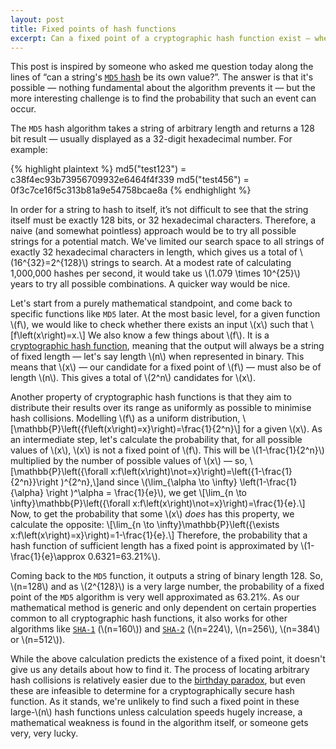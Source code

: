 ```yaml
---
layout: post
title: Fixed points of hash functions
excerpt: Can a fixed point of a cryptographic hash function exist — where a string hashes to itself?
---
```


This post is inspired by someone who asked me question today along the lines of “can a string's [`MD5` hash](http://en.wikipedia.org/wiki/MD5) be its own value?”. The answer is that it's possible — nothing fundamental about the algorithm prevents it — but the more interesting challenge is to find the probability that such an event can occur.

The `MD5` hash algorithm takes a string of arbitrary length and returns a 128 bit result — usually displayed as a 32-digit hexadecimal number. For example:

{% highlight plaintext %}
md5("test123") = c38f4ec93b73956709932e6464f4f339
md5("test456") = 0f3c7ce16f5c313b81a9e54758bcae8a
{% endhighlight %}

In order for a string to hash to itself, it’s not difficult to see that the string itself must be exactly 128 bits, or 32 hexadecimal characters. Therefore, a naive (and somewhat pointless) approach would be to try all possible strings for a potential match. We've limited our search space to all strings of exactly 32 hexadecimal characters in length, which gives us a total of \\(16^{32}=2^{128}\\) strings to search. At a modest rate of calculating 1,000,000 hashes per second, it would take us \\(1.079 \times 10^{25}\\) years to try all possible combinations. A quicker way would be nice.

Let's start from a purely mathematical standpoint, and come back to specific functions like `MD5` later. At the most basic level, for a given function \\(f\\), we would like to check whether there exists an input \\(x\\) such that \\[f\left(x\right)=x.\\] We also know a few things about \\(f\\). It is a [cryptographic hash function](http://en.wikipedia.org/wiki/Cryptographic_hash_function), meaning that the output will always be a string of fixed length — let's say length \\(n\\) when represented in binary. This means that \\(x\\) — our candidate for a fixed point of \\(f\\) — must also be of length \\(n\\). This gives a total of \\(2^n\\) candidates for \\(x\\).

Another property of cryptographic hash functions is that they aim to distribute their results over its range as uniformly as possible to minimise hash collisions. Modelling \\(f\\) as a uniform distribution, \\[\mathbb{P}\left({f\left(x\right)=x}\right)=\frac{1}{2^n}\\] for a given \\(x\\). As an intermediate step, let's calculate the probability that, for all possible values of \\(x\\), \\(x\\) is not a fixed point of \\(f\\). This will be \\(1-\frac{1}{2^n}\\) multiplied by the number of possible values of \\(x\\) — so, \\[\mathbb{P}\left({\forall x:f\left(x\right)\not=x}\right)=\left({1-\frac{1}{2^n}}\right )^{2^n},\\]and since \\(\lim_{\alpha \to \infty} \left(1-\frac{1}{\alpha} \right )^\alpha = \frac{1}{e}\\), we get \\[\lim_{n \to \infty}\mathbb{P}\left({\forall x:f\left(x\right)\not=x}\right)=\frac{1}{e}.\\] Now, to get the probability that some \\(x\\) *does* has this property, we calculate the opposite: \\[\lim_{n \to \infty}\mathbb{P}\left({\exists x:f\left(x\right)=x}\right)=1-\frac{1}{e}.\\] Therefore, the probability that a hash function of sufficient length has a fixed point is approximated by \\(1-\frac{1}{e}\approx 0.6321=63.21\%\\).

Coming back to the `MD5` function, it outputs a string of binary length 128. So, \\(n=128\\) and as \\(2^{128}\\) is a very large number, the probability of a fixed point of the `MD5` algorithm is very well approximated as 63.21%. As our mathematical method is generic and only dependent on certain properties common to all cryptographic hash functions, it also works for other algorithms like [`SHA-1`](http://en.wikipedia.org/wiki/SHA-1) (\\(n=160\\)) and [`SHA-2`](http://en.wikipedia.org/wiki/SHA-2) (\\(n=224\\), \\(n=256\\), \\(n=384\\) or \\(n=512\\)).

While the above calculation predicts the existence of a fixed point, it doesn't give us any details about how to find it. The process of locating arbitrary hash collisions is relatively easier due to the [birthday paradox](http://en.wikipedia.org/wiki/Birthday_problem), but even these are infeasible to determine for a cryptographically secure hash function. As it stands, we're unlikely to find such a fixed point in these large-\\(n\\) hash functions unless calculation speeds hugely increase, a mathematical weakness is found in the algorithm itself, or someone gets very, very lucky.